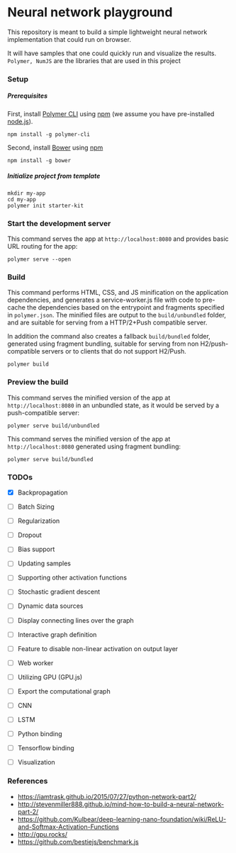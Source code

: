 # Neural network playground

This repository is meant to build a simple lightweight neural network implementation that could run on browser.

It will have samples that one could quickly run and visualize the results. `Polymer, NumJS` are the libraries that are used in this project


### Setup

##### Prerequisites

First, install [Polymer CLI](https://github.com/Polymer/polymer-cli) using
[npm](https://www.npmjs.com) (we assume you have pre-installed [node.js](https://nodejs.org)).

    npm install -g polymer-cli

Second, install [Bower](https://bower.io/) using [npm](https://www.npmjs.com)

    npm install -g bower

##### Initialize project from template

    mkdir my-app
    cd my-app
    polymer init starter-kit

### Start the development server

This command serves the app at `http://localhost:8080` and provides basic URL
routing for the app:

    polymer serve --open

### Build

This command performs HTML, CSS, and JS minification on the application
dependencies, and generates a service-worker.js file with code to pre-cache the
dependencies based on the entrypoint and fragments specified in `polymer.json`.
The minified files are output to the `build/unbundled` folder, and are suitable
for serving from a HTTP/2+Push compatible server.

In addition the command also creates a fallback `build/bundled` folder,
generated using fragment bundling, suitable for serving from non
H2/push-compatible servers or to clients that do not support H2/Push.

    polymer build

### Preview the build

This command serves the minified version of the app at `http://localhost:8080`
in an unbundled state, as it would be served by a push-compatible server:

    polymer serve build/unbundled

This command serves the minified version of the app at `http://localhost:8080`
generated using fragment bundling:

    polymer serve build/bundled

### TODOs

- [x] Backpropagation
- [ ] Batch Sizing
- [ ] Regularization
- [ ] Dropout
- [ ] Bias support
- [ ] Updating samples
- [ ] Supporting other activation functions
- [ ] Stochastic gradient descent
- [ ] Dynamic data sources
- [ ] Display connecting lines over the graph
- [ ] Interactive graph definition
- [ ] Feature to disable non-linear activation on output layer
- [ ] Web worker
- [ ] Utilizing GPU (GPU.js)
- [ ] Export the computational graph
- [ ] CNN
- [ ] LSTM
- [ ] Python binding
- [ ] Tensorflow binding
- [ ] Visualization



### References
- https://iamtrask.github.io/2015/07/27/python-network-part2/
- http://stevenmiller888.github.io/mind-how-to-build-a-neural-network-part-2/
- https://github.com/Kulbear/deep-learning-nano-foundation/wiki/ReLU-and-Softmax-Activation-Functions
- http://gpu.rocks/
- https://github.com/bestiejs/benchmark.js
